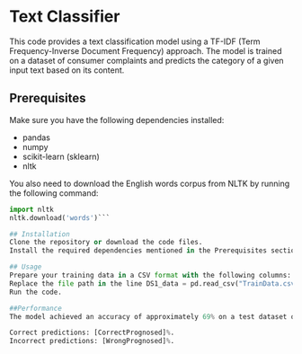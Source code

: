 # Text Classifier

This code provides a text classification model using a TF-IDF (Term Frequency-Inverse Document Frequency) approach. The model is trained on a dataset of consumer complaints and predicts the category of a given input text based on its content.

## Prerequisites

Make sure you have the following dependencies installed:

- pandas
- numpy
- scikit-learn (sklearn)
- nltk

You also need to download the English words corpus from NLTK by running the following command:

```python
import nltk
nltk.download('words')```

## Installation
Clone the repository or download the code files.
Install the required dependencies mentioned in the Prerequisites section.

## Usage
Prepare your training data in a CSV format with the following columns: 'Date received', 'Product', 'Sub-product', 'Issue', 'Sub-issue', 'Consumer complaint narrative', 'Company public response', 'Company', 'State', 'ZIP code', 'Tags', 'Consumer consent provided?', 'Submitted via', 'Date sent to company', 'Company response to consumer', 'Timely response?', 'Consumer disputed?', 'Complaint ID'.
Replace the file path in the line DS1_data = pd.read_csv("TrainData.csv", low_memory=False, dtype=dtypes, parse_dates=parse_dates) with the path to your training data file.
Run the code.

##Performance
The model achieved an accuracy of approximately 69% on a test dataset of 1000 samples. The results are printed as follows:

Correct predictions: [CorrectPrognosed]%.
Incorrect predictions: [WrongPrognosed]%.